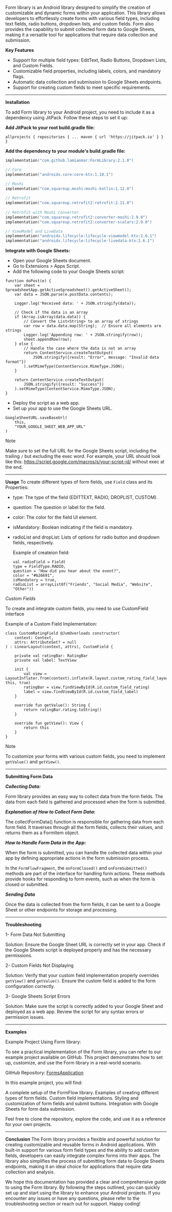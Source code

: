 Form library is an Android library designed to simplify the creation of customizable and dynamic forms within your application. 
This library allows developers to effortlessly create forms with various field types, including text fields, radio buttons, dropdown lists, and custom fields. 
Form also provides the capability to submit collected form data to Google Sheets, making it a versatile tool for applications that require data collection and submission.

**Key Features**
- Support for multiple field types: EditText, Radio Buttons, Dropdown Lists, and Custom Fields.
- Customizable field properties, including labels, colors, and mandatory flags.
- Automatic data collection and submission to Google Sheets endpoints.
- Support for creating custom fields to meet specific requirements.

-------------------------------------

**Installation**

To add Form library to your Android project, you need to include it as a dependency using JitPack. Follow these steps to set it up:

**Add JitPack to your root build.gradle file:**

`allprojects {
    repositories {
        ...
        maven { url 'https://jitpack.io' }
    }
}`

**Add the dependency to your module's build.gradle file:**

```kotlin
implementation("com.github.lamiaomar:FormLibrary:2.1.0")

// Core
implementation("androidx.core:core-ktx:1.10.1")

// Moshi
implementation("com.squareup.moshi:moshi-kotlin:1.12.0")
    
// Retrofit
implementation("com.squareup.retrofit2:retrofit:2.11.0")
    
// Retrofit with Moshi Converter
implementation("com.squareup.retrofit2:converter-moshi:2.9.0")
implementation("com.squareup.retrofit2:converter-scalars:2.9.0")

// ViewModel and LiveData
implementation("androidx.lifecycle:lifecycle-viewmodel-ktx:2.6.1")
implementation("androidx.lifecycle:lifecycle-livedata-ktx:2.6.1")

```


**Integrate with Google Sheets:**
- Open your Google Sheets document.
- Go to Extensions > Apps Script.
- Add the following code to your Google Sheets script:
```
function doPost(e) {
    var sheet = SpreadsheetApp.getActiveSpreadsheet().getActiveSheet();
    var data = JSON.parse(e.postData.contents);

    Logger.log('Received data: ' + JSON.stringify(data));

    // Check if the data is an array
    if (Array.isArray(data.data)) {
        // Convert the List<String> to an array of strings
        var row = data.data.map(String);  // Ensure all elements are strings
        Logger.log('Appending row: ' + JSON.stringify(row));
        sheet.appendRow(row);
    } else {
        // Handle the case where the data is not an array
        return ContentService.createTextOutput(
            JSON.stringify({result: "Error", message: "Invalid data format"})
        ).setMimeType(ContentService.MimeType.JSON);
    }

    return ContentService.createTextOutput(
        JSON.stringify({result: "Success"})
    ).setMimeType(ContentService.MimeType.JSON);
}
```
- Deploy the script as a web app.
- Set up your app to use the Google Sheets URL.
```
GoogleSheetURL.saveBaseUrl(
    this,
    "YOUR_GOOGLE_SHEET_WEB_APP_URL"
)
```

> [!NOTE]
> Make sure to set the full URL for the Google Sheets script, including the trailing `/` but excluding the exec word. For example, your URL should look like this: https://script.google.com/macros/s/your-script-id/ without exec at the end.

-------------------------------------

**Usage**
To create different types of form fields, use `Field` class and its Properties:

- type: The type of the field (EDITTEXT, RADIO, DROPLIST, CUSTOM).
- question: The question or label for the field.
- color: The color for the field UI element.
- isMandatory: Boolean indicating if the field is mandatory.
- radioList and dropList: Lists of options for radio button and dropdown fields, respectively.

  Example of createion field:
  ```
  val radioField = Field(
  type = FieldType.RADIO,
  question = "How did you hear about the event?",
  color = "#b26691",
  isMandatory = true,
  radioList = arrayListOf("Friends", "Social Media", "Website", "Other"))
  ```

*Custom Fields*

To create and integrate custom fields, you need to use CustomField interface

Example of a Custom Field Implementation:

```
class CustomRatingField @JvmOverloads constructor(
    context: Context,
    attrs: AttributeSet? = null
) : LinearLayout(context, attrs), CustomField {

    private val ratingBar: RatingBar
    private val label: TextView

    init {
        val view = LayoutInflater.from(context).inflate(R.layout.custom_rating_field_layout, this, true)
        ratingBar = view.findViewById(R.id.custom_field_rating)
        label = view.findViewById(R.id.custom_field_label)
    }

    override fun getValue(): String {
        return ratingBar.rating.toString()
    }

    override fun getView(): View {
        return this
    }
}
```
> [!NOTE]
> To customize your forms with various custom fields, you need to implement `getValue()` and `getView()`.

-------------------------------------

**Submitting Form Data** 

***Collecting Data:***

Form library provides an easy way to collect data from the form fields. The data from each field is gathered and processed when the form is submitted.

***Explanation of How to Collect Form Data:*** 

The collectFormData() function is responsible for gathering data from each form field. It traverses through all the form fields, collects their values, and returns them as a FormItem object.

***How to Handle Form Data in the App:***

When the form is submitted, you can handle the collected data within your app by defining appropriate actions in the form submission process.

In the `FormFlowFragment`, the `onFormClosed()` and `onFormSubmitted()` methods are part of the interface for handling form actions. These methods provide hooks for responding to form events, such as when the form is closed or submitted.

***Sending Data***

Once the data is collected from the form fields, it can be sent to a Google Sheet or other endpoints for storage and processing.

------------------------------------

**Troubleshooting**

1- Form Data Not Submitting

Solution: Ensure the Google Sheet URL is correctly set in your app. Check if the Google Sheets script is deployed properly and has the necessary permissions.

2- Custom Fields Not Displaying

Solution: Verify that your custom field implementation properly overrides `getView()` and `getValue()`. Ensure the custom field is added to the form configuration correctly.

3- Google Sheets Script Errors

Solution: Make sure the script is correctly added to your Google Sheet and deployed as a web app. Review the script for any syntax errors or permission issues.


------------------------------------

**Examples**

Example Project Using Form library:

To see a practical implementation of the Form library, you can refer to our example project available on GitHub. This project demonstrates how to set up, customize, and use the Form library in a real-world scenario.

GitHub Repository: [FormsApplication](https://github.com/lamiaomar/FormApplication)

In this example project, you will find:

A complete setup of the FormFlow library.
Examples of creating different types of form fields.
Custom field implementations.
Styling and customization of form fields and submit buttons.
Integration with Google Sheets for form data submission.


Feel free to clone the repository, explore the code, and use it as a reference for your own projects.

------------------------------------

**Conclusion**
The Form library provides a flexible and powerful solution for creating customizable and reusable forms in Android applications. With built-in support for various form field types and the ability to add custom fields, developers can easily integrate complex forms into their apps. The library also simplifies the process of submitting form data to Google Sheets endpoints, making it an ideal choice for applications that require data collection and analysis.

We hope this documentation has provided a clear and comprehensive guide to using the Form library. By following the steps outlined, you can quickly set up and start using the library to enhance your Android projects. If you encounter any issues or have any questions, please refer to the troubleshooting section or reach out for support. Happy coding!

